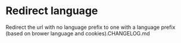 # Redirect language

Redirect the url with no language prefix to one with a language prefix (based on brower language and cookies).CHANGELOG.md